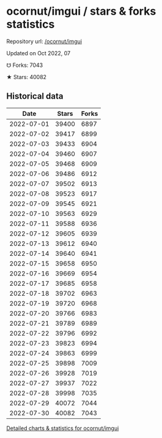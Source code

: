 # ocornut/imgui / stars & forks statistics

Repository url: [/ocornut/imgui](https://github.com/ocornut/imgui)

Updated on Oct 2022, 07

☋ Forks: 7043

★ Stars: 40082

## Historical data
| Date | Stars | Forks |
|------|-------|-------|
| 2022-07-01 | 39400 | 6897 | 
| 2022-07-02 | 39417 | 6899 | 
| 2022-07-03 | 39433 | 6904 | 
| 2022-07-04 | 39460 | 6907 | 
| 2022-07-05 | 39468 | 6909 | 
| 2022-07-06 | 39486 | 6912 | 
| 2022-07-07 | 39502 | 6913 | 
| 2022-07-08 | 39523 | 6917 | 
| 2022-07-09 | 39545 | 6921 | 
| 2022-07-10 | 39563 | 6929 | 
| 2022-07-11 | 39588 | 6936 | 
| 2022-07-12 | 39605 | 6939 | 
| 2022-07-13 | 39612 | 6940 | 
| 2022-07-14 | 39640 | 6941 | 
| 2022-07-15 | 39658 | 6950 | 
| 2022-07-16 | 39669 | 6954 | 
| 2022-07-17 | 39685 | 6958 | 
| 2022-07-18 | 39702 | 6963 | 
| 2022-07-19 | 39720 | 6968 | 
| 2022-07-20 | 39766 | 6983 | 
| 2022-07-21 | 39789 | 6989 | 
| 2022-07-22 | 39796 | 6992 | 
| 2022-07-23 | 39823 | 6994 | 
| 2022-07-24 | 39863 | 6999 | 
| 2022-07-25 | 39898 | 7009 | 
| 2022-07-26 | 39928 | 7019 | 
| 2022-07-27 | 39937 | 7022 | 
| 2022-07-28 | 39998 | 7035 | 
| 2022-07-29 | 40072 | 7044 | 
| 2022-07-30 | 40082 | 7043 | 


[Detailed charts & statistics for ocornut/imgui](https://reviewgithub.com/rep/ocornut/imgui)

